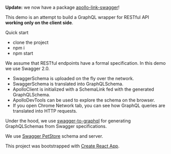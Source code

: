 **Update:** we now have a package [apollo-link-swagger](https://www.npmjs.com/package/apollo-link-swagger)!

This demo is an attempt to build a GraphQL wrapper for RESTful API **working only on the client side**.

Quick start
* clone the project
* npm i
* npm start

We assume that RESTful endpoints have a formal specification. In this demo we use Swagger 2.0.

* SwaggerSchema is uploaded on the fly over the network.
* SwaggerSchema is translated into GraphQLSchema.
* ApolloClient is initialized with a SchemaLink fed with the generated GraphQLSchema.
* ApolloDevTools can be used to explore the schema on the browser.
* If you open Chrome Network tab, you can see how GraphQL queries are translated into HTTP requests.

Under the hood, we use [swagger-to-graphql](https://github.com/yarax/swagger-to-graphql) for generating GraphQLSchemas from Swagger specifications.

We use [Swagger PetStore](http://petstore.swagger.io/) schema and server.

This project was bootstrapped with [Create React App](https://github.com/facebookincubator/create-react-app).
